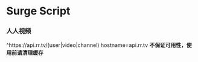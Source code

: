 # Surge Script

### 人人视频

^https:\/\/api\.rr\.tv\/(user|video|channel)
hostname=api.rr.tv
**不保证可用性，使用前请清理缓存**
